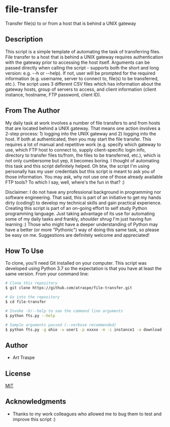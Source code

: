 # file-transfer
Transfer file(s) to or from a host that is behind a UNIX gateway

## Description
This script is a simple template of automating the task of transferring files.
File transfer to a host that is behind a UNIX gateway requires authentication with the gateway prior to accessing the host itself. Arguments can be passed directly when calling the script - supports both the short and long version: e.g. --h or --help). If not, user will be prompted for the required information (e.g. username, server to connect to, file(s) to be transferred, etc.).
The script uses 3 different CSV files which has information about the gateway hosts, group of servers to access, and client information (client instance, hostname, FTP password, client ID).


## From The Author
My daily task at work involves a number of file transfers to and from hosts that are located behind a UNIX gateway. That means one action involves a 2-step process: 1) logging into the UNIX gateway and 2) logging into the host. If both at authenticated, then you may start the file transfer. This requires a lot of manual and repetitive work (e.g. specify which gateway to use, which FTP host to connect to, supply client-specific login info, directory to transfer files to/from, the files to be transferred, etc.), which is not only cumbersome but yep, it becomes boring. I thought of automating this task and this script definitely helped.
Oh btw, the script I'm using personally has my user credentials but this script is meant to ask you of those information.
You may ask, why not use one of those already available FTP tools? To which I say, well, where's the fun in that? :)

Disclaimer: I do not have any professional background in programming nor software engineering. That said, this is part of an initiative to get my hands dirty (coding!) to develop my technical skills and gain practical experience. Creating this script is part of an on-going effort to self study Python programming language. Just taking advantage of its use for automating some of my daily tasks and frankly, *shoulder shrug* I'm just having fun learning :) Those who might have a deeper understanding of Python may have a better (or more "Pythonic") way of doing this same task, so please be easy on me. Suggestions are definitely welcome and appreciated!

## How To Use
To clone, you'll need Git installed on your computer. This script was developed using Python 3.7 so the expectation is that you have at least the same version. From your command line:

```bash
# Clone this repository
$ git clone https://github.com/atraspe/file-transfer.git

# Go into the repository
$ cd file-transfer

# Invoke -h/--help to see the command line arguments
$ python fts.py --help

# Sample arguments passed (--verbose recommended)
$ python fts.py -g ohio -u user1 -p xxxxx -m -i instance1 -a download --file file1 file2 --verbose
```

## Author
* Art Traspe


## License
[MIT](https://choosealicense.com/licenses/mit/)

## Acknowledgments
* Thanks to my work colleagues who allowed me to bug them to test and improve this script :)